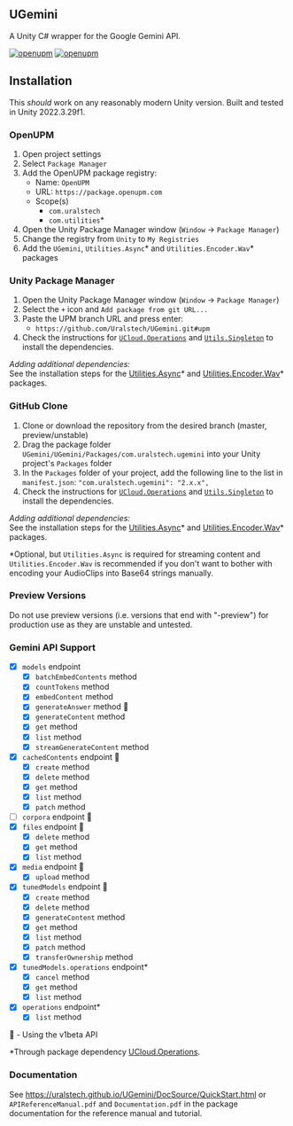 ## UGemini

A Unity C# wrapper for the Google Gemini API.

[![openupm](https://img.shields.io/npm/v/com.uralstech.ugemini?label=openupm&registry_uri=https://package.openupm.com)](https://openupm.com/packages/com.uralstech.ugemini/)
[![openupm](https://img.shields.io/badge/dynamic/json?color=brightgreen&label=downloads&query=%24.downloads&suffix=%2Fmonth&url=https%3A%2F%2Fpackage.openupm.com%2Fdownloads%2Fpoint%2Flast-month%2Fcom.uralstech.ugemini)](https://openupm.com/packages/com.uralstech.ugemini/)

## Installation

This *should* work on any reasonably modern Unity version. Built and tested in Unity 2022.3.29f1.

### OpenUPM

1. Open project settings
2. Select `Package Manager`
3. Add the OpenUPM package registry:
    - Name: `OpenUPM`
    - URL: `https://package.openupm.com`
    - Scope(s)
        - `com.uralstech`
        - `com.utilities`\*
4. Open the Unity Package Manager window (`Window` -> `Package Manager`)
5. Change the registry from `Unity` to `My Registries`
6. Add the `UGemini`, `Utilities.Async`\* and `Utilities.Encoder.Wav`\* packages

### Unity Package Manager

1. Open the Unity Package Manager window (`Window` -> `Package Manager`)
2. Select the `+` icon and `Add package from git URL...`
3. Paste the UPM branch URL and press enter:
    - `https://github.com/Uralstech/UGemini.git#upm`
4. Check the instructions for [`UCloud.Operations`](https://uralstech.github.io/UCloud.Operations) and [`Utils.Singleton`](https://uralstech.github.io/Utils.Singleton) to install the dependencies.

*Adding additional dependencies:*<br/>
See the installation steps for the [Utilities.Async](https://github.com/rageAgainstThePixel/com.utilities.async)\* and [Utilities.Encoder.Wav](https://github.com/rageAgainstThePixel/com.utilities.encoder.wav)\* packages.

### GitHub Clone

1. Clone or download the repository from the desired branch (master, preview/unstable)
2. Drag the package folder `UGemini/UGemini/Packages/com.uralstech.ugemini` into your Unity project's `Packages` folder
3. In the `Packages` folder of your project, add the following line to the list in `manifest.json`:
    `"com.uralstech.ugemini": "2.x.x",`
4. Check the instructions for [`UCloud.Operations`](https://uralstech.github.io/UCloud.Operations) and [`Utils.Singleton`](https://uralstech.github.io/Utils.Singleton) to install the dependencies.

*Adding additional dependencies:*<br/>
See the installation steps for the [Utilities.Async](https://github.com/rageAgainstThePixel/com.utilities.async)\* and [Utilities.Encoder.Wav](https://github.com/rageAgainstThePixel/com.utilities.encoder.wav)\* packages.

\*Optional, but `Utilities.Async` is required for streaming content and `Utilities.Encoder.Wav` is recommended if you don't want to bother with encoding your AudioClips into Base64 strings manually.

### Preview Versions

Do not use preview versions (i.e. versions that end with "-preview") for production use as they are unstable and untested.

### Gemini API Support

- [x] `models` endpoint
    - [x] `batchEmbedContents` method
    - [x] `countTokens` method
    - [x] `embedContent` method
    - [x] `generateAnswer` method 🧪
    - [x] `generateContent` method
    - [x] `get` method
    - [x] `list` method
    - [x] `streamGenerateContent` method
    
- [x] `cachedContents` endpoint 🧪
    - [x] `create` method
    - [x] `delete` method
    - [x] `get` method
    - [x] `list` method
    - [x] `patch` method

- [ ] `corpora` endpoint 🧪
- [x] `files` endpoint 🧪
    - [x] `delete` method
    - [x] `get` method
    - [x] `list` method

- [x] `media` endpoint 🧪
    - [x] `upload` method
    
- [x] `tunedModels` endpoint 🧪
    - [x] `create` method
    - [x] `delete` method
    - [x] `generateContent` method
    - [x] `get` method
    - [x] `list` method
    - [x] `patch` method
    - [x] `transferOwnership` method

- [x] `tunedModels.operations` endpoint\*
    - [x] `cancel` method
    - [x] `get` method
    - [x] `list` method
    
- [x] `operations` endpoint\*
    - [x] `list` method

🧪 - Using the v1beta API

\*Through package dependency [UCloud.Operations](https://github.com/Uralstech/UCloud.Operations).

### Documentation

See <https://uralstech.github.io/UGemini/DocSource/QuickStart.html> or `APIReferenceManual.pdf` and `Documentation.pdf` in the package documentation for the reference manual and tutorial.
